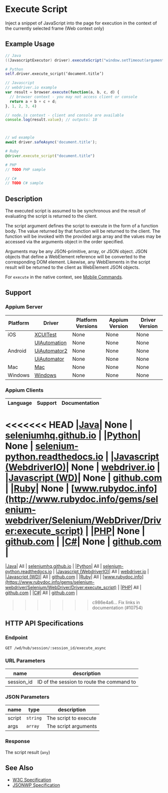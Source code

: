 # Execute Script

Inject a snippet of JavaScript into the page for execution in the context of the currently selected frame (Web context only)
## Example Usage

```java
// Java
((JavascriptExecutor) driver).executeScript("window.setTimeout(arguments[arguments.length - 1], 500);");

```

```python
# Python
self.driver.execute_script(‘document.title’)

```

```javascript
// Javascript
// webdriver.io example
var result = browser.execute(function(a, b, c, d) {
  // browser context - you may not access client or console
  return a + b + c + d;
}, 1, 2, 3, 4)

// node.js context - client and console are available
console.log(result.value); // outputs: 10



// wd example
await driver.safeAsync('document.title');

```

```ruby
# Ruby
@driver.execute_script("document.title")

```

```php
# PHP
// TODO PHP sample

```

```csharp
// C#
// TODO C# sample

```


## Description

The executed script is assumed to be synchronous and the result of evaluating the script is returned to the client.

The script argument defines the script to execute in the form of a function body. The value returned by that function will be returned to the client. The function will be invoked with the provided args array and the values may be accessed via the arguments object in the order specified.

Arguments may be any JSON-primitive, array, or JSON object. JSON objects that define a WebElement reference will be converted to the corresponding DOM element. Likewise, any WebElements in the script result will be returned to the client as WebElement JSON objects.

For `execute` in the native context, see [Mobile Commands](/docs/en/commands/mobile-command.md).


## Support

### Appium Server

|Platform|Driver|Platform Versions|Appium Version|Driver Version|
|--------|----------------|------|--------------|--------------|
| iOS | [XCUITest](/docs/en/drivers/ios-xcuitest.md) | None | None | None |
|  | [UIAutomation](/docs/en/drivers/ios-uiautomation.md) | None | None | None |
| Android | [UiAutomator2](/docs/en/drivers/android-uiautomator2.md) | None | None | None |
|  | [UiAutomator](/docs/en/drivers/android-uiautomator.md) | None | None | None |
| Mac | [Mac](/docs/en/drivers/mac.md) | None | None | None |
| Windows | [Windows](/docs/en/drivers/windows.md) | None | None | None |

### Appium Clients

|Language|Support|Documentation|
|--------|-------|-------------|
<<<<<<< HEAD
|[Java](https://github.com/appium/java-client/releases/latest)| None |  [seleniumhq.github.io](https://seleniumhq.github.io/selenium/docs/api/java/org/openqa/selenium/remote/RemoteWebDriver.html#executeScript-java.lang.String-java.lang.Object...-)  |
|[Python](https://github.com/appium/python-client/releases/latest)| None |  [selenium-python.readthedocs.io](http://selenium-python.readthedocs.io/api.html#selenium.webdriver.remote.webdriver.WebDriver.execute_script)  |
|[Javascript (WebdriverIO)](http://webdriver.io/index.html)| None |  [webdriver.io](http://webdriver.io/api/protocol/execute.html)  |
|[Javascript (WD)](https://github.com/admc/wd/releases/latest)| None |  [github.com](https://github.com/admc/wd/blob/master/lib/commands.js#L102)  |
|[Ruby](https://github.com/appium/ruby_lib/releases/latest)| None |  [www.rubydoc.info](http://www.rubydoc.info/gems/selenium-webdriver/Selenium/WebDriver/Driver:execute_script)  |
|[PHP](https://github.com/appium/php-client/releases/latest)| None |  [github.com](https://github.com/appium/php-client/)  |
|[C#](https://github.com/appium/appium-dotnet-driver/releases/latest)| None |  [github.com](https://github.com/appium/appium-dotnet-driver/)  |
=======
|[Java](https://github.com/appium/java-client/releases/latest)| All |  [seleniumhq.github.io](https://seleniumhq.github.io/selenium/docs/api/java/org/openqa/selenium/remote/RemoteWebDriver.html#executeScript-java.lang.String-java.lang.Object...-)  |
|[Python](https://github.com/appium/python-client/releases/latest)| All |  [selenium-python.readthedocs.io](http://selenium-python.readthedocs.io/api.html#selenium.webdriver.remote.webdriver.WebDriver.execute_script)  |
|[Javascript (WebdriverIO)](http://webdriver.io/index.html)| All |  [webdriver.io](http://webdriver.io/api/protocol/execute.html)  |
|[Javascript (WD)](https://github.com/admc/wd/releases/latest)| All |  [github.com](https://github.com/admc/wd/blob/master/lib/commands.js#L102)  |
|[Ruby](https://github.com/appium/ruby_lib/releases/latest)| All |  [www.rubydoc.info](https://www.rubydoc.info/gems/selenium-webdriver/Selenium/WebDriver/Driver:execute_script)  |
|[PHP](https://github.com/appium/php-client/releases/latest)| All |  [github.com](https://github.com/appium/php-client/)  |
|[C#](https://github.com/appium/appium-dotnet-driver/releases/latest)| All |  [github.com](https://github.com/appium/appium-dotnet-driver/)  |
>>>>>>> c986e4a6... Fix links in documentation (#10754)

## HTTP API Specifications

### Endpoint

`GET /wd/hub/session/:session_id/execute_async`

### URL Parameters

|name|description|
|----|-----------|
|session_id|ID of the session to route the command to|

### JSON Parameters

|name|type|description|
|----|----|-----------|
| script | `string` | The script to execute |
| args | `array` | The script arguments |

### Response

The script result (`any`)

## See Also

* [W3C Specification](https://www.w3.org/TR/webdriver/#dfn-execute-script)
* [JSONWP Specification](https://github.com/SeleniumHQ/selenium/wiki/JsonWireProtocol#sessionsessionidexecute_async)
